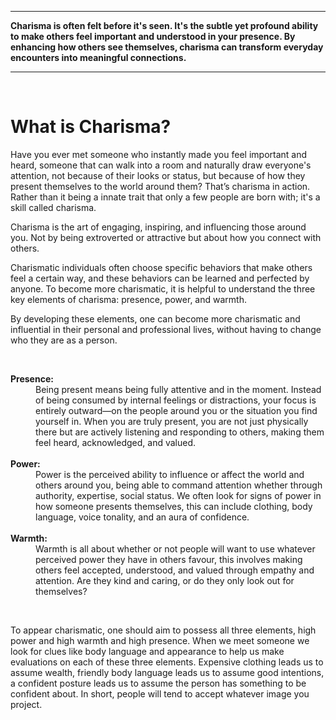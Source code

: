 ___

**Charisma is often felt before it's seen. It's the subtle yet profound ability to make others feel important and understood in your presence. By enhancing how others see themselves, charisma can transform everyday encounters into meaningful connections.**

___

&nbsp;

# What is Charisma?

Have you ever met someone who instantly made you feel important and heard, someone that can walk into a room and naturally draw everyone's attention, not because of their looks or status, but because of how they present themselves to the world around them? That’s charisma in action. Rather than it being a innate trait that only a few people are born with; it's a skill called charisma.

Charisma is the art of engaging, inspiring, and influencing those around you. Not by being extroverted or attractive but about how you connect with others.

Charismatic individuals often choose specific behaviors that make others feel a certain way, and these behaviors can be learned and perfected by anyone. To become more charismatic, it is helpful to understand the three key elements of charisma: presence, power, and warmth.

By developing these elements, one can become more charismatic and influential in their personal and professional lives, without having to change who they are as a person.


&nbsp;

<dl>
  <dt><b>
    Presence:
  </b></dt>
  <dd>
    Being present means being fully attentive and in the moment. Instead of being consumed by internal feelings or distractions, your focus is entirely outward—on the people around you or the situation you find yourself in. When you are truly present, you are not just physically there but are actively listening and responding to others, making them feel heard, acknowledged, and valued.
  </dd>
<br>
  <dt><b>
    Power:
  </b></dt>
  <dd>
    Power is the perceived ability to influence or affect the world and others around you, being able to command attention whether through authority, expertise, social status. We often look for signs of power in how someone presents themselves, this can include clothing, body language, voice tonality, and an aura of confidence.
  </dd>
<br>
  <dt><b>
    Warmth:
  </b></dt>  
  <dd>
    Warmth is all about whether or not people will want to use whatever perceived power they have in others favour, this involves making others feel accepted, understood, and valued through empathy and attention. Are they kind and caring, or do they only look out for themselves?
  </dd>
</dl>

&nbsp;


To appear charismatic, one should aim to possess all three elements, high power and high warmth and high presence. When we meet someone we look for clues like body language and appearance to help us make evaluations on each of these three elements. Expensive clothing leads us to assume wealth, friendly body language leads us to assume good intentions, a confident posture leads us to assume the person has something to be confident about. In short, people will tend to accept whatever image you project.
